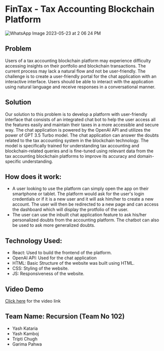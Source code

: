 # FinTax - Tax Accounting Blockchain Platform
![WhatsApp Image 2023-05-23 at 2 06 24 PM](https://github.com/garimapahwa/FinTax/assets/81583289/d739f2ed-fbd7-4d81-af18-73d00ba291e5)

## Problem
Users of a tax accounting blockchain platform may experience difficulty accessing insights on their portfolio and blockchain transactions. The current process may lack a natural flow and not be user-friendly. The challenge is to create a user-friendly portal for the chat application with an interactive interface. Users should be able to interact with the application using natural language and receive responses in a conversational manner.

## Solution
Our solution to this problem is to develop a platform with user-friendly interface that consists of an integrated chat bot to help the user access all the features easily and maintain their taxes in a more accessible and secure way. The chat application is powered by the OpenAI API and utilizes the power of GPT 3.5 Turbo model. The chat application can answer the doubts related to the tax accounting system in the blockchain technology. The model is specifically trained for understanding tax accounting and blockchain-related queries and is fine-tuned using relevant data from the tax accounting blockchain platforms to improve its accuracy and domain-specific understanding. 

## How  does it work:
* A user looking to use the platform can simply open the app on their smartphone or tablet. The platform would ask for the user's login credentials or if it is a new user and it will ask him/her to create a new account. The user will then be redirected to a new page and can access the dashboard which will display the protfolio of the user.
* The user can use the inbuilt chat application feature to ask his/her personalized doubts from the accounting platform. The chatbot can also be used to ask more generalized doubts.

## Technology Used:
* React: Used to build the frontend of the platform.
* OpenAI API: Used for the chat application
* HTML: Basic Structure of the website was built using HTML.
* CSS: Styling of the website.
* JS: Responsiveness of the website.

## Video Demo
[Click here](https://youtu.be/RC5IT2_MsJ8) for the video link

## Team Name: Recursion (Team No 102)
* Yash Kataria
* Yash Kamboj
* Tripti Chugh
* Garima Pahwa
